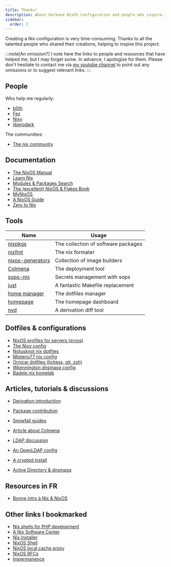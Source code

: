 ```yaml
---
title: Thanks!
description: About Darkone NixOS Configuration and people who inspire it.
sidebar:
  order: 2
---
```


Creating a Nix configuration is very time-consuming. Thanks to all the talented people who shared their creations, helping to inspire this project.

:::note[An omission?]
I note here the links to people and resources that have helped me, but I may forget some. In advance, I apologize for them. Please don't hesitate to contact me via [my youtube channel](https://www.youtube.com/@DarkoneLinux) to point out any omissions or to suggest relevant links.
:::

## People

Who help me regularly:

- [b0th](https://github.com/theobori/nixos-configuration)
- [Fez](https://github.com/CORAAL)
- [Nixy](https://github.com/anotherhadi/nixy)
- [liberodark](https://gist.github.com/liberodark)

The communities:

- [The nix community](https://nixos.org/community/)

## Documentation

- [The NixOS Manual](https://nixos.org/manual/nixos/stable/)
- [Learn Nix](https://nixos.org/learn/)
- [Modules & Packages Search](https://search.nixos.org/)
- [The (excellent) NixOS & Flakes Book](https://nixos-and-flakes.thiscute.world/)
- [MyNixOS](https://mynixos.com/)
- [A NixOS Guide](https://github.com/mikeroyal/NixOS-Guide)
- [Zero to Nix](https://zero-to-nix.com/)

## Tools

| Name                                                                  | Usage                               |
|-----------------------------------------------------------------------|-------------------------------------|
| [nixpkgs](https://github.com/NixOS/nixpkgs)                           | The collection of software packages |
| [nixfmt](https://github.com/NixOS/nixfmt)                             | The nix formater                    |
| [nixos-generators](https://github.com/nix-community/nixos-generators) | Collection of image builders        |
| [Colmena](https://github.com/zhaofengli/colmena)                      | The deployment tool                 |
| [sops-nix](https://github.com/Mic92/sops-nix)                         | Secrets management with sops        |
| [just](https://github.com/casey/just)                                 | A fantastic Makefile replacement    |
| [home manager](https://github.com/nix-community/home-manager)         | The dotfiles manager                |
| [homepage](https://gethomepage.dev/)                                  | The homepage dashboard              |
| [nvd](https://gitlab.com/khumba/nvd)                                  | A derivation diff tool              |

## Dotfiles & configurations

- [NixOS profiles for servers (srvos)](https://github.com/nix-community/srvos)
- [The Nixy config](https://github.com/anotherhadi/nixy)
- [Notusknot nix dotfiles](https://github.com/notusknot/dotfiles-nix)
- [Misterio77 nix config](https://github.com/Misterio77/nix-config)
- [Ornicar dotfiles (lichess, git, zsh)](https://github.com/ornicar/dotfiles)
- [Wkennington dnsmasq config](https://github.com/wkennington/nixos/blob/master/common/sub/base-dnsmasq.nix)
- [Badele nix homelab](https://github.com/badele)

## Articles, tutorials & discussions

- [Derivation introduction](https://tonyfinn.com/blog/nix-from-first-principles-flake-edition/nix-5-derivation-intro/)
- [Package contribution](https://github.com/NixOS/nixpkgs/blob/master/pkgs%2FREADME.md)
- [Snowfall guides](https://snowfall.org/guides/lib/quickstart/)
- [Article about Colmena](https://oblivious.observer/posts/nixos-multi-host-deployment-with-flakes-and-colmena/)
- [LDAP discussion](https://www.reddit.com/r/NixOS/comments/1arf373/workstation_setup_with_multiple_users/)

- [An OpenLDAP config](https://gist.github.com/mbbx6spp/64f83aaa945cd52e75927100e5942b65)
- [A crypted install](https://codeberg.org/AndrewKvalheim/configuration/src/branch/main/Provisioning.md)
- [Active Directory & dnsmasq](https://serverfault.com/questions/964567/forwarding-active-directory-queries-through-dnsmasq)

## Resources in FR

- [Bonne intro à Nix & NixOS](https://books.snowcode.ovh/books/nix-et-nixos)

## Other links I bookmarked

- [Nix shells for PHP development](https://github.com/loophp/nix-shell/)
- [A Nix Software Center](https://github.com/snowfallorg/nix-software-center)
- [Nix Installer](https://github.com/DeterminateSystems/nix-installer)
- [NixOS Shell](https://github.com/Mic92/nixos-shell)
- [NixOS local cache proxy](https://dataswamp.org/~solene/2022-06-02-nixos-local-cache.html)
- [NixOS RFCs](https://github.com/NixOS/rfcs)
- [Impermanence](https://github.com/nix-community/impermanence)
